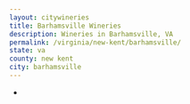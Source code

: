 ```yaml
---
layout: citywineries
title: Barhamsville Wineries
description: Wineries in Barhamsville, VA
permalink: /virginia/new-kent/barhamsville/
state: va
county: new kent
city: barhamsville
---
```

-
